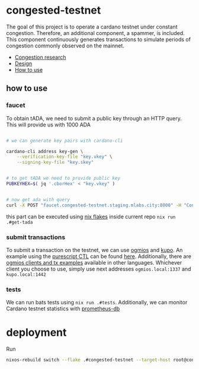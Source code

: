 # congested-testnet
The goal of this project is to operate a cardano testnet under constant congestion. Therefore, an additional component, a spammer, is included. This component continuously generates transactions to simulate periods of congestion commonly observed on the mainnet.

- [Congestion research](./docs/congestion-statistics.md)
- [Design](./docs/design.md)
- [How to use](#how-to-use)

## how to use
### faucet
To obtain tADA, we need to submit a public key through an HTTP query. This will provide us with 1000 ADA
```bash

# we can generate key pairs with cardano-cli

cardano-cli address key-gen \
    --verification-key-file "key.vkey" \
    --signing-key-file "key.skey" 


# to get tADA we need to provide public key
PUBKEYHEX=$( jq '.cborHex' < "key.vkey" ) 


# now get ada with query
curl -X POST "faucet.congested-testnet.staging.mlabs.city:8000" -H "Content-Type: application/json" -d "{\"pubKeyHex\": $PUBKEYHEX}"
```
this part can be executed using [nix flakes](https://nixos.wiki/wiki/Flakes) inside current repo `nix run .#get-tada`

### submit transactions 
To submit a transaction on the testnet, we can use [ogmios](https://github.com/CardanoSolutions/ogmios) and [kupo](https://github.com/CardanoSolutions/kupo). An example using the [purescript CTL](https://github.com/Plutonomicon/cardano-transaction-lib) can be found [here](./examples/purescript-example/src/Example.purs). Additionally, there are [ogmios clients and tx examples](https://ogmios.dev/clients/) available in other languages. Whichever client you choose to use, simply use next addresses `ogmios.local:1337` and `kupo.local:1442`


### tests 
We can run bats tests using `nix run .#tests`. Additionally, we can monitor Cardano testnet statistics with [prometheus-db](http://0.0.0.0:19090)

# deployment
Run

```bash
nixos-rebuild switch --flake .#congested-testnet --target-host root@congested-testnet.staging.mlabs.city
```